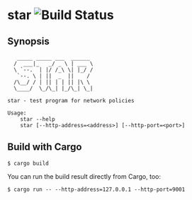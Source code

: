 # star ![Build Status](https://travis-ci.org/mesosphere/star.svg?branch=master)

## Synopsis

```
   _____ _____ ___  ______
  /  ___|_   _/ _ \ | ___ \
  \ `--.  | |/ /_\ \| |_/ /
   `--. \ | ||  _  ||    /
  /\__/ / | || | | || |\ \
  \____/  \_/\_| |_/\_| \_|

star - test program for network policies

Usage:
    star --help
    star [--http-address=<address>] [--http-port=<port>]
```

## Build with Cargo

```shell
$ cargo build
```

You can run the build result directly from Cargo, too:

```shell
$ cargo run -- --http-address=127.0.0.1 --http-port=9001
```
